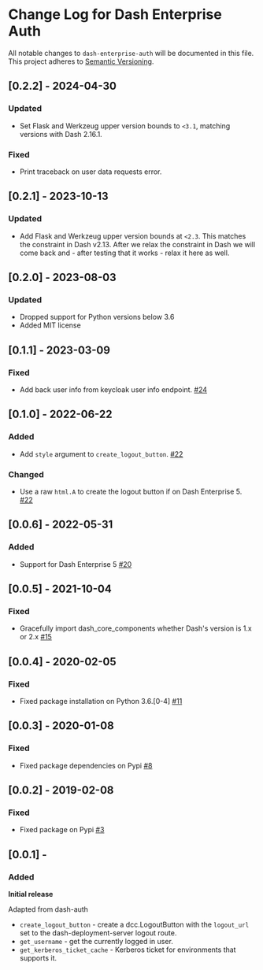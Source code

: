 # Change Log for Dash Enterprise Auth
All notable changes to `dash-enterprise-auth` will be documented in this file.
This project adheres to [Semantic Versioning](https://semver.org/).

## [0.2.2] - 2024-04-30
### Updated
- Set Flask and Werkzeug upper version bounds to `<3.1`, matching versions with Dash 2.16.1.

### Fixed
- Print traceback on user data requests error. 

## [0.2.1] - 2023-10-13
### Updated
- Add Flask and Werkzeug upper version bounds at `<2.3`. This matches the constraint in Dash v2.13. After we relax the constraint in Dash we will come back and - after testing that it works - relax it here as well.

## [0.2.0] - 2023-08-03
### Updated
- Dropped support for Python versions below 3.6
- Added MIT license

## [0.1.1] - 2023-03-09
### Fixed
- Add back user info from keycloak user info endpoint. [#24](https://github.com/plotly/dash-enterprise-auth/pull/24)

## [0.1.0] - 2022-06-22
### Added
- Add `style` argument to `create_logout_button`. [#22](https://github.com/plotly/dash-enterprise-auth/pull/22)

### Changed
- Use a raw `html.A` to create the logout button if on Dash Enterprise 5. [#22](https://github.com/plotly/dash-enterprise-auth/pull/22)

## [0.0.6] - 2022-05-31
### Added
- Support for Dash Enterprise 5 [#20](https://github.com/plotly/dash-enterprise-auth/pull/20)

## [0.0.5] - 2021-10-04
### Fixed
- Gracefully import dash_core_components whether Dash's version is 1.x or 2.x [#15](https://github.com/plotly/dash-enterprise-auth/pull/15)

## [0.0.4] - 2020-02-05
### Fixed
- Fixed package installation on Python 3.6.[0-4] [#11](https://github.com/plotly/dash-enterprise-auth/pull/11)

## [0.0.3] - 2020-01-08
### Fixed
- Fixed package dependencies on Pypi [#8](https://github.com/plotly/dash-enterprise-auth/pull/8)

## [0.0.2] - 2019-02-08
### Fixed
- Fixed package on Pypi [#3](https://github.com/plotly/dash-enterprise-auth/pull/3)

## [0.0.1] -
### Added
**Initial release**

Adapted from dash-auth

- `create_logout_button` - create a dcc.LogoutButton with the `logout_url` set to the dash-deployment-server logout route.
- `get_username` - get the currently logged in user.
- `get_kerberos_ticket_cache` - Kerberos ticket for environments that supports it.
